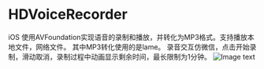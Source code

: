 # HDVoiceRecorder
 iOS 使用AVFoundation实现语音的录制和播放，并转化为MP3格式。支持播放本地文件，网络文件。
 其中MP3转化使用的是lame。
 录音交互仿微信，点击开始录制，滑动取消，录制过程中动画显示剩余时间，最长限制为1分钟。
![Image text](https://github.com/xdrt81y/HDVoiceRecorder/blob/master/image-folder/511078DF-2DC7-482E-A6B1-C69C6F6BA4EB.png)
